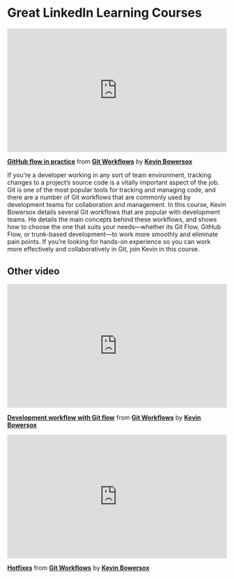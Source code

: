<h1>Great LinkedIn Learning Courses</h1>

<div style="position:relative;height:0;padding-bottom:56.25%"><iframe width="640" height="360" src="https://www.linkedin.com/learning/embed/git-workflows/github-flow-in-practice?autoplay=false&claim=AQEHxHJdfU-xDgAAAYtsbI1oy4KOMFT0FZkpCq15TXJT-_jniIMjAcK9amq0RCTTX1orCsVrH3lk68ch6mE8GSZfmxiB1Ehwjse_W0Bn0CARdPKfYfFl25U2ToPlWKPEqCOVALLLpMlDsa0nT1ZqtjiC8QHWUj3cPzjeBt28N0_Ey7mZQvw45Z69G9xlVDMzX5wT1KmnoCn1wCmPLkAoY--A5-0W-d2Bfp1gph4cPlCWAG2aUtOjjGcaarpSOVhuMoyYeLIpXIdrchO1eDfzqoybWFmUo37W_ol9j4JhfDHHU7PWt-a2f7SFPMrmWjaMWZw6qc590ybnmlIjSOVMhSNNgY_UNXbWy62Iz8DwcQeB5SPIDAceMdtYVx0KqfELoubj-po03Op6TpTvKuW33hmk6yiNZqACqhpijXD7YJ0fKufTRBPzTFVyuokavQ-VD6fS_2VbYqt8LevqzeiL_15CdPiAi9nQk6Iqb5-bnD1VZnRb7ZMTBCscj8N2n1eLhdTmrgZZiKTJYxx6JfvN_AkMz6QX_1WMaTtreK4NyypS8O7AmQgdhp4zPfrMda6l4sp5zv6zOuQLf2fWV_nbZ_6conY7_csuXyJSVJp82KRCKzWRai8rleg0py_YUVCYHb65KcFv5N1nsimB08CX2PlIGSlZFlVjm325ocDS2GZMOTrMBALlNjtT05VoDTpq3KW8UZtF3BeVetNR8qyPGXHIJskONqovkbAuLF2gpqFQXfVD7kYXIG3vMTyDDU7Yv5WzcTSwKn2xoPZZZdhZFz9hM7KW0nfq11f5SfJZlYK4U88b31IRk3ZgxQHi655gH9una9SpL5YSIHVkB4guwXg5MSVNFVw9tTv0x-RL5ly9ry4T-kIdCaYk4EO0kWwV-UxxZ_EL7UhD5Dkt-vs4-1cTw5VJBNTXcV9E1eY3t5vq4A_YdCgKnL1bRbl1qEQ_C3BBlVckFrPj1bgITPHlr5VGiW_TP4n-Cqp3h0RJpUV8Wz97sd-uzvMP4IV_KPEkrsD_mPvLpY1xCUErRYVJglbzDF32y_5OzCUX5xwX3f7t4E5HMRrVqn-FhFGdEo8kqOcFyYl4_rD8cDT8j9lydIzBuEVqgXxHZdA3qlUraW88HM5BXGnRo8mFdEHIZqiQmI0aE02jr0x1EDmmW94RFnRR4CmT4o1701LmCE9zOX-rmmmk8Yf7Nz6q7hzT7dc8RpRi5Nd2nQr32oadkWKQwIWfybo" mozallowfullscreen="true" webkitallowfullscreen="true" allowfullscreen="true" frameborder="0" style="position:absolute;width:100%;height:100%;left:0"></iframe></div><p><strong><a href="https://www.linkedin.com/learning/git-workflows/github-flow-in-practice?trk=embed_lil">GitHub flow in practice</a></strong> from <strong><a href="https://www.linkedin.com/learning/git-workflows?trk=embed_lil">Git Workflows</a></strong> by <strong><a href="https://www.linkedin.com/learning/instructors/kevin-bowersox?trk=embed_lil">Kevin Bowersox</a></strong></p>

If you’re a developer working in any sort of team environment, tracking changes to a project’s source code is a vitally important aspect of the job. Git is one of the most popular tools for tracking and managing code, and there are a number of Git workflows that are commonly used by development teams for collaboration and management. In this course, Kevin Bowersox details several Git workflows that are popular with development teams. He details the main concepts behind these workflows, and shows how to choose the one that suits your needs—whether its Git Flow, GitHub Flow, or trunk-based development—to work more smoothly and eliminate pain points. If you’re looking for hands-on experience so you can work more effectively and collaboratively in Git, join Kevin in this course.

<h2>Other video</h2>
<div style="position:relative;height:0;padding-bottom:56.25%"><iframe width="640" height="360" src="https://www.linkedin.com/learning/embed/git-workflows/development-workflow-with-git-flow?autoplay=false&claim=AQFwNq7xHF9ooAAAAYtsUAinRVffM74CjpGabv1ag_4Kfabng1-3itvofp6nXuSmhLYvq7HM8LbcRqW5pefkXBorPnDL9PDp3matA_3IR7px2ik3hf-8H5_RvPlY0P064im95sZoNpYgqh5ymzRaarnxREdi8Ur1OYYl_7hAiTMMPZd99sNAjRTAHqAoEjRJy3QFknFpyWOwn5lvyF_XsJpganuHKDx11NxYA-JgRZUGUNoguCd_WuMYeSsdCALUJOCYv7FfIt8QaFxM_W29YHNBLyw_UqlSt8zOo2fvOEyeh_1g7x928TzAJaPgZU4jxQ8Z7IHJ96yxD1AOGojmnFsZ2oN2U8VKRe-Vh6Micj6FzIu5siSVfJ_1OI9KmHIa7Lkzu5xM8uUeVKGLg5-C3dR43EcS-zc7_hr0ASchLcHYtCzKOY1bpX63cAQbpSoNFilKw0aE00EZittHacA0xg7aqnPty0718kKAxXOjDdJKainvtx0qw6RXuOVj3FdFMmt41ktV8HuWWJ4JCa4KoiaoMkB9nCsKNULHypMSyQavUv8YlZFD1h4dz8YtSQn4yP1wpKg39wpXhiH2L6AwfJdznSCPmrQgXOBvvETRADXdK3hHkRUosgRtyQGSwS1JJjBsVHRRQZ0qdW_fAySLtMtHhdCJZBWwWkES5kRnRS0tWaeo0uJ-j_h-Es8jqy6ZCTqZzMVJUqxMBMdYZ8U0GhTubfaP5cxeKZxCevA6cfKAb6NIMPS3pac9VvgPcwRs8di6iKz2Vt-KNIb7klTNk1zowrxbiYRbuUzQoZqLhzHYAMuAxrD9F-_n9fBPijoop7vOfuaug08Ahgi9u0Hlqv1l36sthmA3vLvxRUYmSpymCS4U3lquTZfv_6LkUJR7kzN7CqA9-0M-qqZlF1jMSs5kWjdjmKxuDEG6SW4lWa5AahSk8PbPWCS_SLOsOqI_1JG1sE72Vb2S5HmvhxDkd0QNnw3rklx5gvxQotAJPrz-n9G25n4uhkyQwnPz8CTPPzbpMZ_RP-YN3EEnPAwOJAbhxJiKODXFxXCg0ArjeIveM7_iKq9taKsvT_EVqI59P_CdwJSqaX6qnvyzWU-CHmHGlAtco3fkwYMzbevdz8n8zKYOhUtQJOqgG_UNGLDRbHKMHMoNmCqcpYIOj-xR48p_rzgjEvXrSA7b-UQ_nW88RvpG34F3zDtsqnQb3utLu29HRI2_m0rrFE5AlCpFiOfo69E" mozallowfullscreen="true" webkitallowfullscreen="true" allowfullscreen="true" frameborder="0" style="position:absolute;width:100%;height:100%;left:0"></iframe></div><p><strong><a href="https://www.linkedin.com/learning/git-workflows/development-workflow-with-git-flow?trk=embed_lil">Development workflow with Git flow</a></strong> from <strong><a href="https://www.linkedin.com/learning/git-workflows?trk=embed_lil">Git Workflows</a></strong> by <strong><a href="https://www.linkedin.com/learning/instructors/kevin-bowersox?trk=embed_lil">Kevin Bowersox</a></strong></p>


<div style="position:relative;height:0;padding-bottom:56.25%"><iframe width="640" height="360" src="https://www.linkedin.com/learning/embed/git-workflows/hotfixes?autoplay=false&claim=AQHaxgbeTdkX6gAAAYtsXdSnRjeE1xhkvDHW1ptWuSsIDXM_lrQtf0k_NERzltaZnEGlKtWvO6TA1J9FDXxyBFwp5vI34NKNV8jPb00j9gHtDZhp3BxEqi7XpRyejJTpk7K9I0UzuAQeeAEMtO66H3E3qWZWThUoY9PbHR_AEqiOo8FJcX7Oq5kKId08giLGXv6qkUB4DwqCi0iEE2aMSURef88fKrazBEfUK-uQtz34vZpxi1JGUYelsxqp_v7pvOTfSTsEQGkKCR9BrcpdYDeRpYMVsmLILQAtDlbfG7DWJeYPd2OGo6vrRjc5CiQryBtCDihKp-g1BYLi7HPNrTZ5X-RoyrVKICykyPYe5BwnQA8itAJHqsrZJ6CSSkEnfSz25IWh607TvICwlHNf7PykX5fpeaKzAeSVxlbdx_nlS-vbKsGhOpL_3vfU0_aAg9BkvE9ib0VM0a79dloSooFyikzJ35qJ5lw77YmlF8ZEQSbpYfNoVRK1wzGtkTck3uDw4v_tQeumQAWXpXKeeLz6F3VWhu5SFsnWw02G5KijiOlwsNsnIbf0h2UrgPifcFDAJMDTDGEDcAbTBPoit0vWas4UKcR07ziqvMGpYaW_uOkFuTBdC_b0g8hs9HbrRrE42IB9_3EqlY4B4E1zviJDDQo9rsmZIQsHvDplsQqjrsYQ_SYMXvlwCKhX_oMupqiQhFGvyInjMCrHihv15ZABqapBlVZlN7xNyyhAZBdApB5_txssGpt2aL8VLqbglILxjLmfHfeJRHKFi9B4AFeeMdD8bAv7EMZWdaC1F24Dx4cH9amiC6GHAC1KYy-tTXrwU2BIaZrdnvPMQtmwprI1VpfGE6pTgj-ajJYXF88RsdXmzhsPHvjmDXX4M9R0rlZ_8bO7lZ9V_PPcEASjaZ5Nd0dq9J_c4c21Kux_00S20iVI7td1Cq7eqU_qnnl_FWPxMdxtt4rLvUvR5pwTyfBgeIHzCyVsHAUomAuoYVAoR6-FgR93jUrEial980N3HG6k7smxs9AwtmDTwCPNWbsrWqADv4SFANAHI5_2UvmpK07l8AEmpaTIUogDe_UFDZWp0j7wFbD2tMXx6_nKV4HzxP0dkqUvsGiMTgodjmef7LDYN_wJz8HUjLXfKIDBPNC8HdreSW-AGQCjIZgqRwpJOpgPytdyNvzCWl9qKvWLTrE2JyPXs8EijqjmoyCgDwkcElEN_Ov76Mn6y-qKPnvfJJo" mozallowfullscreen="true" webkitallowfullscreen="true" allowfullscreen="true" frameborder="0" style="position:absolute;width:100%;height:100%;left:0"></iframe></div><p><strong><a href="https://www.linkedin.com/learning/git-workflows/hotfixes?trk=embed_lil">Hotfixes</a></strong> from <strong><a href="https://www.linkedin.com/learning/git-workflows?trk=embed_lil">Git Workflows</a></strong> by <strong><a href="https://www.linkedin.com/learning/instructors/kevin-bowersox?trk=embed_lil">Kevin Bowersox</a></strong></p>